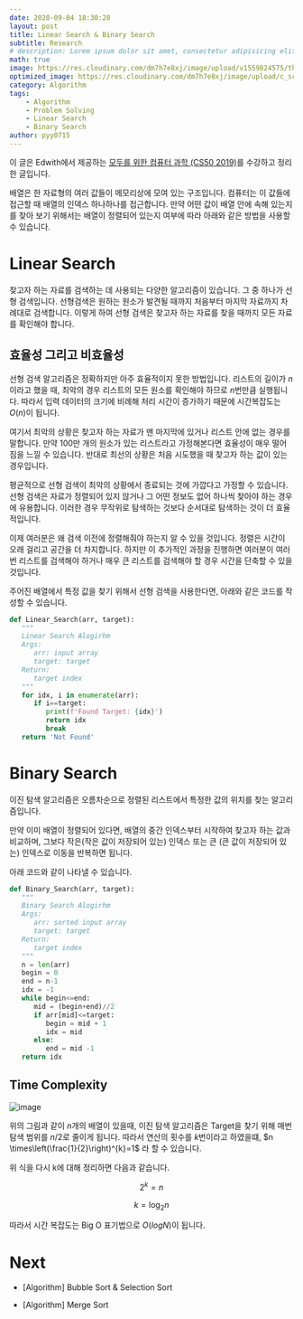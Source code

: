 ```yaml
---
date: 2020-09-04 18:30:28
layout: post
title: Linear Search & Binary Search
subtitle: Research
# description: Lorem ipsum dolor sit amet, consectetur adipisicing elit, sed do eiusmod tempor incididunt ut labore et dolore magna aliqua.
math: true
image: https://res.cloudinary.com/dm7h7e8xj/image/upload/v1559824575/theme14_gi2ypv.jpg
optimized_image: https://res.cloudinary.com/dm7h7e8xj/image/upload/c_scale,w_380/v1559824575/theme14_gi2ypv.jpg
category: Algorithm
tags:
    - Algorithm
    - Problem Solving
    - Linear Search
    - Binary Search
author: pyy0715
---
```


이 글은 Edwith에서 제공하는 [모두를 위한 컴퓨터 과학 (CS50 2019)](https://www.edwith.org/boostcourse-cs-050/joinLectures/41307)를 수강하고 정리한 글입니다.

배열은 한 자료형의 여러 값들이 메모리상에 모여 있는 구조입니다.
컴퓨터는 이 값들에 접근할 때 배열의 인덱스 하나하나를 접근합니다.
만약 어떤 값이 배열 안에 속해 있는지를 찾아 보기 위해서는 배열이 정렬되어 있는지 여부에 따라 아래와 같은 방법을 사용할 수 있습니다.

# Linear Search

찾고자 하는 자료를 검색하는 데 사용되는 다양한 알고리즘이 있습니다. 그 중 하나가 선형 검색입니다.
선형검색은 원하는 원소가 발견될 때까지 처음부터 마지막 자료까지 차례대로 검색합니다.
이렇게 하여 선형 검색은 찾고자 하는 자료를 찾을 때까지 모든 자료를 확인해야 합니다.

## 효율성 그리고 비효율성

선형 검색 알고리즘은 정확하지만 아주 효율적이지 못한 방법입니다.
리스트의 길이가 $n$이라고 했을 때, 최악의 경우 리스트의 모든 원소를 확인해야 하므로 $n$번만큼 실행됩니다.
따라서 입력 데이터의 크기에 비례해 처리 시간이 증가하기 때문에 시간복잡도는 $O(n)$이 됩니다.

여기서 최악의 상황은 찾고자 하는 자료가 맨 마지막에 있거나 리스트 안에 없는 경우를 말합니다.
만약 100만 개의 원소가 있는 리스트라고 가정해본다면 효율성이 매우 떨어짐을 느낄 수 있습니다.
반대로 최선의 상황은 처음 시도했을 때 찾고자 하는 값이 있는 경우입니다.

평균적으로 선형 검색이 최악의 상황에서 종료되는 것에 가깝다고 가정할 수 있습니다.
선형 검색은 자료가 정렬되어 있지 않거나 그 어떤 정보도 없어 하나씩 찾아야 하는 경우에 유용합니다.
이러한 경우 무작위로 탐색하는 것보다 순서대로 탐색하는 것이 더 효율적입니다.

이제 여러분은 왜 검색 이전에 정렬해줘야 하는지 알 수 있을 것입니다.
정렬은 시간이 오래 걸리고 공간을 더 차지합니다.
하지만 이 추가적인 과정을 진행하면 여러분이 여러 번 리스트를 검색해야 하거나 매우 큰 리스트를 검색해야 할 경우 시간을 단축할 수 있을 것입니다.

주어진 배열에서 특정 값을 찾기 위해서 선형 검색을 사용한다면, 아래와 같은 코드를 작성할 수 있습니다.

```python
def Linear_Search(arr, target):
   """
   Linear Search Alogirhm
   Args:
      arr: input array
      target: target
   Return:
      target index
   """
   for idx, i in enumerate(arr):
      if i==target:
         print(f'Found Target: {idx}')
         return idx 
         break
   return 'Not Found'
``` 

# Binary Search

이진 탐색 알고리즘은 오름차순으로 정렬된 리스트에서 특정한 값의 위치를 찾는 알고리즘입니다.

만약 이미 배열이 정렬되어 있다면, 배열의 중간 인덱스부터 시작하여 찾고자 하는 값과 비교하며, 그보다 작은(작은 값이 저장되어 있는) 인덱스 또는 큰 (큰 값이 저장되어 있는) 인덱스로 이동을 반복하면 됩니다.

아래 코드와 같이 나타낼 수 있습니다.

```python
def Binary_Search(arr, target):
   """
   Binary Search Alogirhm
   Args:
      arr: sorted input array
      target: target
   Return:
      target index
   """
   n = len(arr)
   begin = 0
   end = n-1
   idx = -1
   while begin<=end:
      mid = (begin+end)//2
      if arr[mid]<=target:
         begin = mid + 1
         idx = mid 
      else:
         end = mid -1
   return idx
``` 

## Time Complexity

![image](https://user-images.githubusercontent.com/47301926/92421233-810ff200-f1b2-11ea-95be-54e0d5954e6a.png)

위의 그림과 같이 $n$개의 배열이 있을때, 이진 탐색 알고리즘은 Target을 찾기 위해 매번 탐색 범위를 $n/2$로 줄이게 됩니다.
따라서 연산의 횟수를 $k$번이라고 하였을떄, $n \times\left(\frac{1}{2}\right)^{k}=1$ 라 할 수 있습니다.

위 식을 다시 k에 대해 정리하면 다음과 같습니다.

$$ 2^k = n $$

$$ k=\log _{2} n $$

따라서 시간 복잡도는 Big O 표기법으로 $O(log N)$이 됩니다.

# Next

* [Algorithm] Bubble Sort & Selection Sort

* [Algorithm] Merge Sort